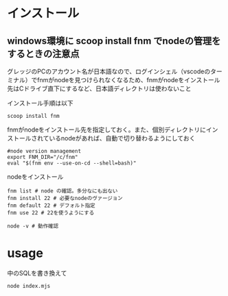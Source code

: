 # インストール
## windows環境に scoop install fnm でnodeの管理をするときの注意点
グレッジのPCのアカウント名が日本語なので、ログインシェル（vscodeのターミナル）でfnmがnodeを見つけられなくなるため、fnmがnodeをインストール先はCドライブ直下にするなど、日本語ディレクトリは使わないこと

インストール手順は以下
```shell
scoop install fnm
```

fnmがnodeをインストール先を指定しておく。また、個別ディレクトリにインストールされているnodeがあれば、自動で切り替わるようにしておく
 ```shell:.bashrc
#node version management
export FNM_DIR="/c/fnm"
eval "$(fnm env --use-on-cd --shell=bash)"
```

nodeをインストール
```shell
fnm list # node の確認。多分なにも出ない
fnm install 22 # 必要なnodeのヴァージョン
fnm default 22 # デフォルト指定
fnm use 22 # 22を使うようにする

node -v # 動作確認
```

# usage
中のSQLを書き換えて
```shell
node index.mjs
```